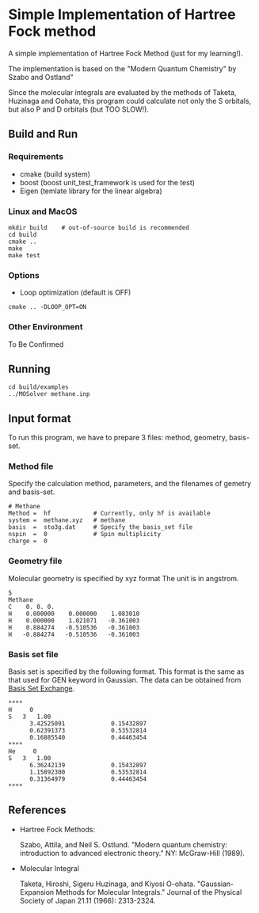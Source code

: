 Simple Implementation of Hartree Fock method
=======================

A simple implementation of Hartree Fock Method (just for my learning!).

The implementation is based on the "Modern Quantum Chemistry" by Szabo and Ostland"

Since the molecular integrals are evaluated by the methods of Taketa, Huzinaga and Oohata, this program could calculate not only the S orbitals, but also P and D orbitals (but TOO SLOW!). 

Build and Run
------------

### Requirements

- cmake (build system)
- boost (boost unit_test_framework is used for the test)
- Eigen (temlate library for the linear algebra)

### Linux and MacOS

 ``` shell
 mkdir build	# out-of-source build is recommended
 cd build
 cmake ..
 make 
 make test
 ```

### Options

* Loop optimization (default is OFF)
```
cmake .. -DLOOP_OPT=ON
```

### Other Environment

To Be Confirmed


Running
-------
 ```shell
 cd build/examples
 ../MOSolver methane.inp
 ```
 
Input format
-----------
To run this program, we have to prepare 3 files: method, geometry, basis-set.

### Method file

Specify the calculation method, parameters, and the filenames of gemetry and basis-set.

```
# Methane
Method =  hf			# Currently, only hf is available
system =  methane.xyz	# methane
basis  =  sto3g.dat		# Specify the basis_set file
nspin  =  0				# Spin multiplicity 
charge =  0		
```

### Geometry file

Molecular geometry is specified by xyz format
The unit is in angstrom.

```
5
Methane
C    0. 0. 0.
H    0.000000    0.000000    1.083010
H    0.000000    1.021071   -0.361003
H    0.884274   -0.510536   -0.361003
H   -0.884274   -0.510536   -0.361003
```

### Basis set file

Basis set is specified by the following format.
This format is the same as that used for GEN keyword in Gaussian.
The data can be obtained from [Basis Set Exchange](https://www.basissetexchange.org/).

```
****
H     0 
S   3   1.00
      3.42525091             0.15432897       
      0.62391373             0.53532814       
      0.16885540             0.44463454       
****
He     0 
S   3   1.00
      6.36242139             0.15432897       
      1.15892300             0.53532814       
      0.31364979             0.44463454       
****
```

 
References
------------

* Hartree Fock Methods: 

	Szabo, Attila, and Neil S. Ostlund. "Modern quantum chemistry: introduction to advanced electronic theory." NY: McGraw-Hill (1989).

* Molecular Integral

	Taketa, Hiroshi, Sigeru Huzinaga, and Kiyosi O-ohata. "Gaussian-Expansion Methods for Molecular Integrals." Journal of the Physical Society of Japan 21.11 (1966): 2313-2324.
